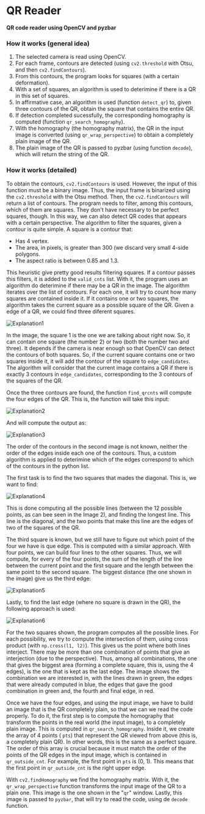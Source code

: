# QR Reader

__QR code reader using OpenCV and pyzbar__

### How it works (general idea)
1. The selected camera is read using OpenCV.
2. For each frame, contours are detected (using `cv2.threshold` with Otsu, and then `cv2.findContours`).
3. From this contours, the program looks for squares (with a certain deformation).
4. With a set of squares, an algorithm is used to deterimine if there is a QR in this set of squares.
5. In affirmative case, an algorithm is used (function `detect_qr`) to, given three contours of the QR, obtain the square that contains the entire QR.
6. If detection completed sucessfully, the corresponding homography is computed (function `qr_search_homography`).
7. With the homography (the homography matrix), the QR in the input image is converted (using `qr_wrap_perspective`) to obtain a completely plain image of the QR.
8. The plain image of the QR is passed to pyzbar (using function `decode`), which will return the string of the QR.

### How it works (detailed)

To obtain the contours, `cv2.findContours` is used. However, the input of this function must be a binary image. Thus, the input frame is binarized using the `cv2.threshold` with the Otsu method. Then, the `cv2.findContours` will return a list of contours. The program needs to filter, among this contours, which of them are squares. They don't have necessary to be perfect squares, though. In this way, we can also detect QR codes that appears with a certain perspective. The algorithm to filter the squares, given a contour is quite simple. A square is a contour that:
- Has 4 vertex.
- The area, in pixels, is greater than 300 (we discard very small 4-side polygons.
- The aspect ratio is between 0.85 and 1.3.

This heuristic give pretty good results filtering squares. If a contour passes this filters, it is added to the `valid_cnts` list. With it, the program uses an algorithm do deterimine if there may be a QR in the image. The algorithm iterates over the list of contours. For each one, it will try to count how many squares are contained inside it. If it contains one or two squares, the algorithm takes the current square as a possible square of the QR. Given a edge of a QR, we could find three diferent squares.

![Explanation1](README_imgs/exp1.svg)

In the image, the square 1 is the one we are talking about right now. So, it can contain one square (the number 2) or two (both the number two and three). It depends if the camera is near enough so that OpenCV can detect the contours of both squares. So, if the current square contains one or two squares inside it, it will add the contour of the square to `edge_candidates`. The algorithm will consider that the current image contains a QR if there is exactly 3 contours in `edge_candidates`, corresponding to the 3 contours of the squares of the QR.

Once the three contours are found, the function `find_qrcnts` will compute the four edges of the QR. This is, the function will take this input:

![Explanation2](README_imgs/exp2.svg)

And will compute the output as:

![Explanation3](README_imgs/exp3.svg)

The order of the contours in the second image is not known, neither the order of the edges inside each one of the contours. Thus, a custom algorithm is applied to deterimine which of the edges correspond to which of the contours in the python list.

The first task is to find the two squares that mades the diagonal. This is, we want to find:

![Explanation4](README_imgs/exp4.svg)

This is done computing all the possible lines (between the 12 possible points, as can bee seen in the Image 2), and finding the longest line. This line is the diagonal, and the two points that make this line are the edges of two of the squares of the QR.

The third square is known, but we still have to figure out which point of the four we have is que edge. This is computed with a similar approach. With four points, we can build four lines to the other squares. Thus, we will compute, for every of the four points, the sum of the length of the line between the current point and the first square and the length between the same point to the second square. The biggest distance (the one shown in the image) give us the third edge:

![Explanation5](README_imgs/exp5.svg)

Lastly, to find the last edge (where no square is drawn in the QR), the following approach is used:

![Explanation6](README_imgs/exp6.svg)

For the two squares shown, the program computes all the possible lines. For each possibility, we try to compute the intersection of them, using cross product (with `np.cross(l1, l2)`). This gives us the point where both lines interject. There may be more than one combination of points that give an interjection (due to the perspective). Thus, among all combinations, the one that gives the biggest area (forming a complete square, this is, using the 4 edges), is the one that is kept as the last edge. The image shows the combination we are interested in, with the lines drawn in green, the edges that were already computed in blue, the edges that gave the good combination in green and, the fourth and final edge, in red.

Once we have the four edges, and using the input image, we have to build an image that is the QR completely plain, so that we can we read the code properly. To do it, the first step is to compute the homography that transform the points in the real world (the input image), to a completely plain image. This is computed in `qr_search_homography`. Inside it, we create the array of 4 points ( `pts`) that represent the QR viewed from above (this is, a completely plain QR). In other words, this is the same as a perfect square. The order of this array is crucial because it must match the order of the points of the QR edges in the input image, which is contained in `qr_outside_cnt`. For example, the first point in `pts` is (0, 1). This means that the first point in `qr_outside_cnt` is the right upper edge.

With `cv2.findHomography` we find the homography matrix. With it, the `qr_wrap_perspective` function transforms the input image of the QR to a plain one. This image is the one shown in the "`qr`" window. Lastly, this image is passed to `pyzbar`, that will try to read the code, using de `decode` function.
